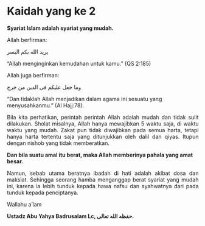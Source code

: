# Kaidah yang ke 2

<b>Syariat Islam adalah syariat yang mudah.</b>

<p align="justify">
Allah berfirman:

يريد الله بكم اليسر

“Allah menginginkan kemudahan untuk kamu.” (QS 2:185)

Allah juga berfirman:

وما جعل عليكم في الدين من حرج

“Dan tidaklah Allah menjadikan dalam agama ini sesuatu yang menyusahkanmu.” (Al Hajj:78).
</p>

<p align="justify">
Bila kita perhatikan, perintah perintah Allah adalah mudah dan tidak sulit dilakukan.
Sholat misalnya, Allah hanya mewajibkan 5 waktu saja, di waktu waktu yang mudah.
Zakat pun tidak diwajibkan pada semua harta, tetapi hanya harta tertentu saja yang ditunjukkan oleh dalil dan qiyas. Itupun dengan nishob yang tidak memberatkan.
</p>

<b>Dan bila suatu amal itu berat, maka Allah memberinya pahala yang amat besar.</b>

<p align="justify">
Namun, sebab utama beratnya ibadah di hati adalah akibat dosa dan maksiat. Sehingga seorang hamba menganggap berat syariat yang mudah ini, karena ia lebih tunduk kepada hawa nafsu dan syahwatnya dari pada tunduk kepada penciptanya.
</p>


Wallahu a’lam

<b>Ustadz Abu Yahya Badrusalam Lc, حفظه الله تعالى.</b>
